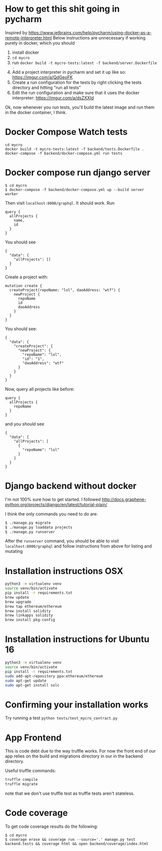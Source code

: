 # How to get this shit going in pycharm
Inspired by https://www.jetbrains.com/help/pycharm/using-docker-as-a-remote-interpreter.html
Below instructions are unnecessary if working purely in docker, which you should
1. install docker
1. `cd mycro`
2. run `docker build -t mycro-tests:latest -f backend/server.Dockerfile .`
3. Add a project interpreter in pycharm and set it up like so: https://imgur.com/a/QdGeoFK
4. Create a run configuration for the tests by right clicking the tests directory and hitting "run all tests"
5. Edit the run configuration and make sure that it uses the docker interpreter: https://imgur.com/a/dsZXXId

Ok, now whenever you run tests, you'll build the latest image and run them in the docker container, I think.

# Docker Compose Watch tests
```
cd mycro
docker build -t mycro-tests:latest -f backend/tests.Dockerfile .
docker-compose -f backend/docker-compose.yml run tests
```

# Docker compose run django server
```
$ cd mycro
$ docker-compose -f backend/docker-compose.yml up --build server worker
```

Then visit `localhost:8000/graphql`. It should work. Run


```
query {
  allProjects {
    name,
    id
  }
}
```

You should see

```
{
  "data": {
    "allProjects": []
  }
}
```

Create a project with:

```
mutation create {
  createProject(repoName: "lol", daoAddress: "wtf") {
    newProject {
      repoName
      id
      daoAddress
    }
  }
}
```

You should see:

```
{
  "data": {
    "createProject": {
      "newProject": {
        "repoName": "lol",
        "id": "1",
        "daoAddress": "wtf"
      }
    }
  }
}
```

Now, query all projects like before:

```
query {
  allProjects {
    repoName
  }
}
```

and you should see

```
{
  "data": {
    "allProjects": [
      {
        "repoName": "lol"
      }
    ]
  }
}
```

# Django backend without docker
I'm not 100% sure how to get started. I followed http://docs.graphene-python.org/projects/django/en/latest/tutorial-plain/

I think the only commands you need to do are:

```python
$ ./manage.py migrate
$ ./manage.py loaddata projects
$ ./manage.py runserver
```

After the `runserver` command, you should be able to visit `localhost:8000/graphql` and follow instructions from above for listing and mutating


# Installation instructions OSX
```bash
python3 -m virtualenv venv
source venv/bin/activate
pip install -r requirements.txt
brew update
brew upgrade
brew tap ethereum/ethereum
brew install solidity
brew linkapps solidity
brew install pkg-config
```
# Installation instructions for Ubuntu 16
```bash
python3 -m virtualenv venv
source venv/bin/activate
pip install -r requirements.txt
sudo add-apt-repository ppa:ethereum/ethereum
sudo apt-get update
sudo apt-get install solc
```

# Confirming your installation works
Try running a test
`python tests/test_mycro_contract.py`

# App Frontend
This is code debt due to the way truffle works. For now the front end of our app relies on the build and migrations directory in our in the backend directory.

Useful truffle commands:
```bash
truffle compile
truffle migrate
```

note that we don't use truffle test as truffle tests aren't stateless.

# Code coverage
To get code coverage results do the following:

```
$ cd mycro
$ coverage erase && coverage run --source='.' manage.py test backend.tests && coverage html && open backend/coverage/index.html
```
